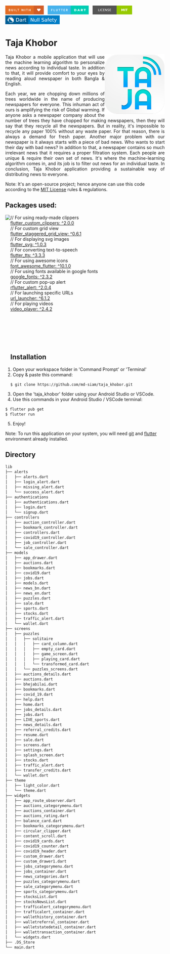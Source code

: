 <img src="screenshots/badges/built-with-love.svg" height="28px"/>&nbsp;&nbsp;
<img src="screenshots/badges/flutter-dart.svg" height="28px" />&nbsp;&nbsp;
<a href="https://choosealicense.com/licenses/mit/" target="_blank"><img src="screenshots/badges/license-MIT.svg" height="28px" /></a>&nbsp;&nbsp;
<img src="screenshots/badges/dart-null_safety-blue.svg" height="28px"/>

# Taja Khobor

<img align="right" src="screenshots/stores_logos/playstore.png" height="190"></img>

<p align="justify" >
Taja Khobor a mobile application that will use the machine learning algorithm to personalize news according to individual taste. In addition to that, it will provide comfort to your eyes by reading aloud newspaper in both Bangla & English.
</p>
<p align="justify">
Each year, we are chopping down millions of trees worldwide in the name of producing newspapers for everyone. This inhuman act of ours is amplifying the risk of Global warming. If anyone asks a newspaper company about the number of trees they have chopped for making newspapers, then they will say that they recycle all the newspapers. But in reality, it's impossible to recycle any paper 100% without any waste paper. For that reason, there is always a demand for fresh paper.
Another major problem with our newspaper is it always starts with a piece of bad news. Who wants to start their day with bad news? In addition to that, a newspaper contains so much irrelevant news that it requires a proper filtration system. Each people are unique & require their own set of news. It's where the machine-learning algorithm comes in, and its job is to filter out news for an individual taste. 
In conclusion, Taja Khobor application providing a sustainable way of distributing news to everyone. 
</p>

Note: It's an open-source project; hence anyone can use this code according to the [MIT License](https://choosealicense.com/licenses/mit/) rules & regulations.

## Packages used:

<img align="left" src="screenshots/demo.gif" height="550"></img>

// For using ready-made clippers<br>
[flutter_custom_clippers: ^2.0.0](https://pub.dev/packages/flutter_custom_clippers)<br>
// For custom grid view<br>
[flutter_staggered_grid_view: ^0.6.1](https://pub.dev/packages/flutter_staggered_grid_view)<br>
// For displaying svg images<br>
[flutter_svg: ^1.0.3](https://pub.dev/packages/flutter_svg)<br>
// For converting text-to-speech<br>
[flutter_tts: ^3.3.3](https://pub.dev/packages/flutter_tts)<br>
// For using awesome icons<br>
[font_awesome_flutter: ^10.1.0](https://pub.dev/packages/font_awesome_flutter)<br>
// For using fonts available in google fonts<br>
[google_fonts: ^2.3.2](https://pub.dev/packages/google_fonts)<br>
// For custom pop-up alert<br>
[rflutter_alert: ^2.0.4](https://pub.dev/packages/rflutter_alert)<br>
// For launching specific URLs<br>
[url_launcher: ^6.1.2](https://pub.dev/packages/url_launcher)<br>
// For playing videos<br>
[video_player: ^2.4.2](https://pub.dev/packages/video_player)<br><br><br><br><br><br><br>

## Installation

1. Open your workspace folder in 'Command Prompt' or 'Terminal'
2. Copy & paste this command:

```
$ git clone https://github.com/md-siam/taja_khobor.git
```

3. Open the 'taja_khobor' folder using your Android Studio or VSCode.
4. Use this commands in your Android Studio / VSCode terminal:

```
$ flutter pub get
$ flutter run
```

5. Enjoy!

Note: To run this application on your system, you will need [git](https://git-scm.com/) and [flutter](https://docs.flutter.dev/get-started/install) environment already installed.

## Directory

```
lib
├── alerts
│   ├── alerts.dart
│   ├── login_alert.dart
│   ├── missing_alert.dart
│   └── success_alert.dart
├── authentications
│   ├── authentications.dart
│   ├── login.dart
│   └── signup.dart
├── controllers
│   ├── auction_controller.dart
│   ├── bookmark_controller.dart
│   ├── controllers.dart
│   ├── covid19_controller.dart
│   ├── job_controller.dart
│   └── sale_controller.dart
├── models
│   ├── app_drawer.dart
│   ├── auctions.dart
│   ├── bookmarks.dart
│   ├── covid19.dart
│   ├── jobs.dart
│   ├── models.dart
│   ├── news_bn.dart
│   ├── news_en.dart
│   ├── puzzles.dart
│   ├── sale.dart
│   ├── sports.dart
│   ├── stocks.dart
│   ├── traffic_alert.dart
│   └── wallet.dart
├── screens
│   ├── puzzles
│   │   ├── solitaire
│   │   │   ├── card_column.dart
│   │   │   ├── empty_card.dart
│   │   │   ├── game_screen.dart
│   │   │   ├── playing_card.dart
│   │   │   └── transformed_card.dart
│   │   └── puzzles_screens.dart
│   ├── auctions_details.dart
│   ├── auctions.dart
│   ├── bhejabilai.dart
│   ├── bookmarks.dart
│   ├── covid_19.dart
│   ├── help.dart
│   ├── home.dart
│   ├── jobs_details.dart
│   ├── jobs.dart
│   ├── LIVE_sports.dart
│   ├── news_details.dart
│   ├── referral_credits.dart
│   ├── resume.dart
│   ├── sale.dart
│   ├── screens.dart
│   ├── settings.dart
│   ├── splash_screen.dart
│   ├── stocks.dart
│   ├── traffic_alert.dart
│   ├── transfer_credits.dart
│   └── wallet.dart
├── theme
│   ├── light_color.dart
│   └── theme.dart
├── widgets
│   ├── app_route_observer.dart
│   ├── auctions_categorymenu.dart
│   ├── auctions_container.dart
│   ├── auctions_rating.dart
│   ├── balance_card.dart
│   ├── bookmarks_categorymenu.dart
│   ├── circular_clipper.dart
│   ├── content_scroll.dart
│   ├── covid19_cards.dart
│   ├── covid19_counter.dart
│   ├── covid19_header.dart
│   ├── custom_drawer.dart
│   ├── custom_drawer1.dart
│   ├── jobs_categorymenu.dart
│   ├── jobs_container.dart
│   ├── news_categories.dart
│   ├── puzzles_categorymenu.dart
│   ├── sale_categorymenu.dart
│   ├── sports_categorymenu.dart
│   ├── stocksList.dart
│   ├── stocksNewsList.dart
│   ├── trafficalert_categorymenu.dart
│   ├── trafficalert_container.dart
│   ├── wallethistory_container.dart
│   ├── walletreferral_container.dart
│   ├── walletstatedetail_container.dart
│   ├── wallettransaction_container.dart
│   └── widgets.dart
├── .DS_Store
└── main.dart
```
